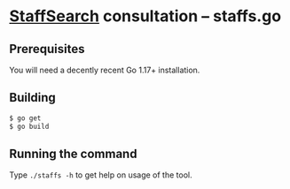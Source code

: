 # [StaffSearch](https://staffsearch.fernuni-hagen.de) consultation –  staffs.go

## Prerequisites

You will need a decently recent Go&nbsp;1.17+ installation.

## Building

```bash
$ go get
$ go build
```

## Running the command

Type `./staffs -h` to get help on usage of the tool.
